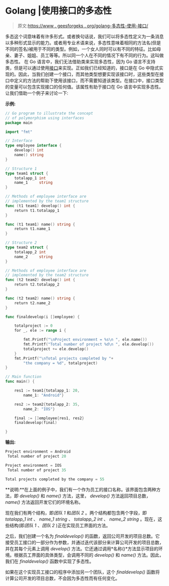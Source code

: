 # Golang |使用接口的多态性

> 原文:[https://www . geesforgeks . org/golang-多态性-使用-接口/](https://www.geeksforgeeks.org/golang-polymorphism-using-interfaces/)

多态这个词意味着有许多形式。或者换句话说，我们可以将多态性定义为一条消息以多种形式显示的能力。或者用专业术语来说，多态性意味着相同的方法名(但是不同的签名)被用于不同的类型。例如，一个女人同时可以有不同的特征。比如母亲、妻子、姐姐、员工等等。所以同一个人在不同的情况下有不同的行为。这叫做多态性。
在 Go 语言中，我们无法借助类来实现多态性，因为 Go 语言不支持类，但是可以通过使用[接口](https://www.geeksforgeeks.org/interfaces-in-golang/)来实现。正如我们已经知道的，接口是在 Go 中隐式实现的。因此，当我们创建一个接口，而其他类型想要实现该接口时，这些类型在接口中定义的方法的帮助下使用该接口，而不需要知道该类型。在接口中，接口类型的变量可以包含实现接口的任何值。该属性有助于接口在 Go 语言中实现多态性。让我们借助一个例子来讨论一下:

**示例:**

```go
// Go program to illustrate the concept
// of polymorphism using interfaces
package main

import "fmt"

// Interface
type employee interface {
    develop() int
    name() string
}

// Structure 1
type team1 struct {
    totalapp_1 int
    name_1     string
}

// Methods of employee interface are
// implemented by the team1 structure
func (t1 team1) develop() int {
    return t1.totalapp_1
}

func (t1 team1) name() string {
    return t1.name_1
}

// Structure 2
type team2 struct {
    totalapp_2 int
    name_2     string
}

// Methods of employee interface are
// implemented by the team2 structure
func (t2 team2) develop() int {
    return t2.totalapp_2
}

func (t2 team2) name() string {
    return t2.name_2
}

func finaldevelop(i []employee) {

    totalproject := 0
    for _, ele := range i {

        fmt.Printf("\nProject environment = %s\n ", ele.name())
        fmt.Printf("Total number of project %d\n ", ele.develop())
        totalproject += ele.develop()
    }
    fmt.Printf("\nTotal projects completed by "+
        "the company = %d", totalproject)
}

// Main function
func main() {

    res1 := team1{totalapp_1: 20,
        name_1: "Android"}

    res2 := team2{totalapp_2: 35,
        name_2: "IOS"}

    final := []employee{res1, res2}
    finaldevelop(final)

}
```

**输出:**

```go
Project environment = Android
 Total number of project 20

Project environment = IOS
 Total number of project 35

Total projects completed by the company = 55

```

**说明:**在上面的例子中，我们有一个作为员工的接口名称。该界面包含两种方法，即 *develop()* 和 *name()* 方法，这里， *develop()* 方法返回项目总数， *name()* 方法返回开发它们的环境名称。

现在我们有两个结构，即*团队 1* 和*团队 2* 。两个结构都包含两个字段，即 *totalapp_1 int* 、 *name_1 string* 、 *totalapp_2 int* 、 *name_2 string* 。现在，这些结构(即*团队 1* 、*团队 2* )正在实现员工界面的方法。

之后，我们创建一个名为 *finaldevelop()* 的函数，返回公司开发的项目总数。它接受员工接口的一部分作为参数，并通过迭代该部分来计算公司开发的项目总数，并在其每个元素上调用 *develop()* 方法。它还通过调用*名称()*方法显示项目的环境。根据员工界面的具体类型，会调用不同的 *develop()* 和 *name()* 方法。因此，我们在 *finaldevelop()* 函数中实现了多态性。

如果在这个实现员工接口的程序中添加另一个团队，这个 *finaldevelop()* 函数将计算公司开发的项目总数，不会因为多态性而有任何变化。